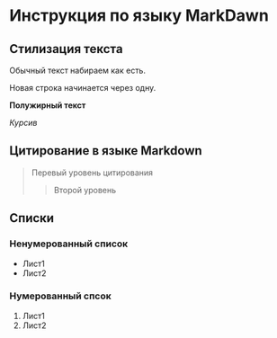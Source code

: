 # Инструкция по языку MarkDawn

## Стилизация текста
Обычный текст набираем как есть.

Новая строка начинается через одну.

**Полужирный текст**

*Курсив*

## Цитирование в  языке Markdown
> Перевый уровень цитирования
>> Второй уровень

## Списки
### Ненумерованный список
* Лист1
* Лист2

### Нумерованный спсок
1. Лист1
2. Лист2